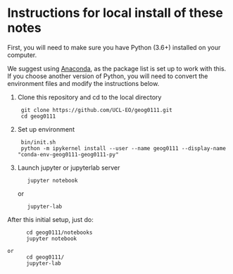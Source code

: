 
# Instructions for local install of these notes

First, you will need to make sure you have Python (3.6+) installed on your computer. 

We suggest using [Anaconda](https://docs.anaconda.com/anaconda/install), as the package list is set up to work with this. If you choose another version of Python, you will need to convert the environment files and modify the instructions below.

1. Clone this repository and cd to the local directory

        git clone https://github.com/UCL-EO/geog0111.git
        cd geog0111

2. Set up environment

        bin/init.sh  
        python -m ipykernel install --user --name geog0111 --display-name "conda-env-geog0111-geog0111-py"
    
3. Launch jupyter or jupyterlab server


          jupyter notebook
    
    or
  
          jupyter-lab


After this initial setup, just do:

          cd geog0111/notebooks
          jupyter notebook
    
    or
          cd geog0111/
          jupyter-lab
